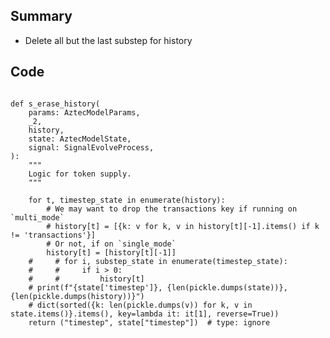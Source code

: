 ## Summary
- Delete all but the last substep for history

## Code

<pre lang="python"><code>
def s_erase_history(
    params: AztecModelParams,
    _2,
    history,
    state: AztecModelState,
    signal: SignalEvolveProcess,
):
    """
    Logic for token supply.
    """

    for t, timestep_state in enumerate(history):
        # We may want to drop the transactions key if running on `multi_mode`
        # history[t] = [{k: v for k, v in history[t][-1].items() if k != 'transactions'}]
        # Or not, if on `single_mode`
        history[t] = [history[t][-1]]
    #     # for i, substep_state in enumerate(timestep_state):
    #     #     if i > 0:
    #     #         history[t]
    # print(f"{state['timestep']}, {len(pickle.dumps(state))}, {len(pickle.dumps(history))}")
    # dict(sorted({k: len(pickle.dumps(v)) for k, v in state.items()}.items(), key=lambda it: it[1], reverse=True))
    return ("timestep", state["timestep"])  # type: ignore
</code></pre>